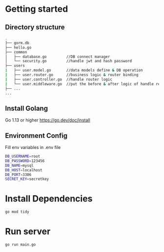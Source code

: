 # Getting started
## Directory structure
```bash
.
├── gorm.db
├── hello.go
├── common
│   ├── database.go         //DB connect manager
│   └── security.go         //handle jwt and hash password
├── users
|   ├── user.model.go       //data models define & DB operation
|   ├── user.router.go      //business logic & router binding
|   ├── user.controller.go  //handle router logic
|   └── user.middleware.go  //put the before & after logic of handle request
├── ...
...
```
## Install Golang
Go 1.13 or higher
https://go.dev/doc/install
## Environment Config
Fill env variables in .env file
```bash
DB_USERNAME=root
DB_PASSWORD=123456
DB_NAME=mysql
DB_HOST=localhost
DB_PORT=3306
SECRET_KEY=secretkey
```
# Install Dependencies
```bash
go mod tidy
```
# Run server
```bash
go run main.go
```
